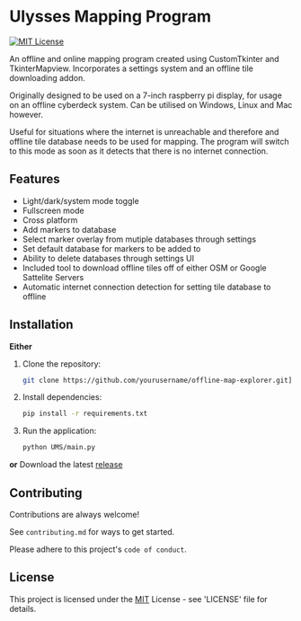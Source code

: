 # Ulysses Mapping Program
[![MIT License](https://img.shields.io/badge/License-MIT-green.svg)](https://choosealicense.com/licenses/mit/)

An offline and online mapping program created using CustomTkinter and TkinterMapview. Incorporates a settings system and an offline tile downloading addon. 

Originally designed to be used on a 7-inch raspberry pi display, for usage on an offline cyberdeck system. Can be utilised on Windows, Linux and Mac however.

Useful for situations where the internet is unreachable and therefore and offline tile database needs to be used for mapping. The program will switch to this mode as soon as it detects that there is no internet connection.
## Features

- Light/dark/system mode toggle
- Fullscreen mode
- Cross platform
- Add markers to database
- Select marker overlay from mutiple databases through settings
- Set default database for markers to be added to
- Ability to delete databases through settings UI
- Included tool to download offline tiles off of either OSM or Google Sattelite Servers
- Automatic internet connection detection for setting tile database to offline

## Installation
**Either**

1. Clone the repository:

   ```bash
   git clone https://github.com/yourusername/offline-map-explorer.git](https://github.com/sbenf999/Ulysses-Mapping-Program.git
   ```

2. Install dependencies:

   ```bash
   pip install -r requirements.txt
   ```

3. Run the application:

   ```bash
   python UMS/main.py
   ```
**or**
Download the latest [release](https://github.com/sbenf999/Ulysses-Mapping-Program/tags) 

## Contributing

Contributions are always welcome!

See `contributing.md` for ways to get started.

Please adhere to this project's `code of conduct`.


## License

This project is licensed under the [MIT](https://choosealicense.com/licenses/mit/) License - see 'LICENSE' file for details.



